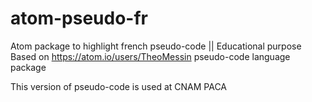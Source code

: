 # atom-pseudo-fr
Atom package to highlight french pseudo-code || Educational purpose  
Based on https://atom.io/users/TheoMessin pseudo-code language package

This version of pseudo-code is used at CNAM PACA  

